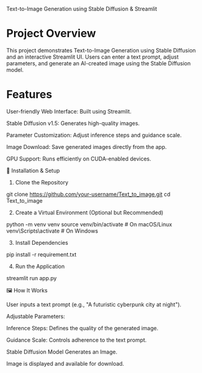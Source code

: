Text-to-Image Generation using Stable Diffusion & Streamlit
# Project Overview

This project demonstrates Text-to-Image Generation using Stable Diffusion and an interactive Streamlit UI. Users can enter a text prompt, adjust parameters, and generate an AI-created image using the Stable Diffusion model.

# Features

User-friendly Web Interface: Built using Streamlit.

Stable Diffusion v1.5: Generates high-quality images.

Parameter Customization: Adjust inference steps and guidance scale.

Image Download: Save generated images directly from the app.

GPU Support: Runs efficiently on CUDA-enabled devices.



🔧 Installation & Setup

1. Clone the Repository

git clone https://github.com/your-username/Text_to_image.git
cd Text_to_image

2. Create a Virtual Environment (Optional but Recommended)

python -m venv venv
source venv/bin/activate  # On macOS/Linux
venv\Scripts\activate     # On Windows

3. Install Dependencies

pip install -r requirement.txt

4. Run the Application

streamlit run app.py

🖼️ How It Works

User inputs a text prompt (e.g., "A futuristic cyberpunk city at night").

Adjustable Parameters:

Inference Steps: Defines the quality of the generated image.

Guidance Scale: Controls adherence to the text prompt.

Stable Diffusion Model Generates an Image.

Image is displayed and available for download.
